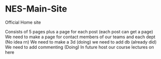 # NES-Main-Site
Official Home site


Consists of 5 pages plus a page for each post (each post can get a page)
We need to make a page for contact members of our teams and each dept (No idea rn)
We need to make a 3d  (doing)
we need to add db (already did)
We need to add commenting (Doing)
In future host our course lectures on here
